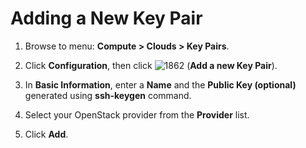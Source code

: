 # Adding a New Key Pair

1.  Browse to menu: **Compute > Clouds > Key Pairs**.

2.  Click **Configuration**, then click
    ![1862](../images/1862.png) (**Add a new Key Pair**).

3.  In **Basic Information**, enter a **Name** and the **Public Key
    (optional)** generated using **ssh-keygen** command.

4.  Select your OpenStack provider from the **Provider** list.

5.  Click **Add**.
